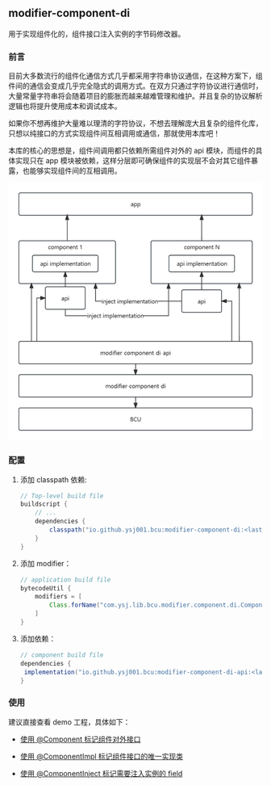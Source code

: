 ## modifier-component-di

用于实现组件化的，组件接口注入实例的字节码修改器。



### 前言

目前大多数流行的组件化通信方式几乎都采用字符串协议通信，在这种方案下，组件间的通信会变成几乎完全隐式的调用方式。在双方只通过字符协议进行通信时，大量常量字符串将会随着项目的膨胀而越来越难管理和维护。并且复杂的协议解析逻辑也将提升使用成本和调试成本。

如果你不想再维护大量难以理清的字符协议，不想去理解庞大且复杂的组件化库，只想以纯接口的方式实现组件间互相调用或通信，那就使用本库吧！

本库的核心的思想是，组件间调用都只依赖所需组件对外的 api 模块，而组件的具体实现只在 app 模块被依赖，这样分层即可确保组件的实现层不会对其它组件暴露，也能够实现组件间的互相调用。

![pic](readme_assets/BCU_modifier-component-di.png)



### 配置

1. 添加 classpath 依赖:

   ```groovy
   // Top-level build file
   buildscript {
       // ...
       dependencies {
           classpath("io.github.ysj001.bcu:modifier-component-di:<lastest-version>")
       }
   }
   ```

2. 添加 modifier：

   ```groovy
   // application build file
   bytecodeUtil {
       modifiers = [
           Class.forName("com.ysj.lib.bcu.modifier.component.di.ComponentDIModifier"),
       ]
   }
   ```

3. 添加依赖：

   ```groovy
   // component build file
   dependencies {
   	implementation("io.github.ysj001.bcu:modifier-component-di-api:<lastest-version>")
   }
   ```



### 使用

建议直接查看 demo 工程，具体如下：

- [使用 @Component 标记组件对外接口](../demo1/demo1-api/src/main/java/com/example/module/demo1/api/Demo1Component.kt)

- [使用 @ComponentImpl 标记组件接口的唯一实现类](../demo1/src/main/java/com/example/module/demo1/Demo1ComponentImpl.kt)

- [使用 @ComponentInject 标记需要注入实例的 field](../app/src/main/java/com/ysj/demo/component/MainActivity.kt)

